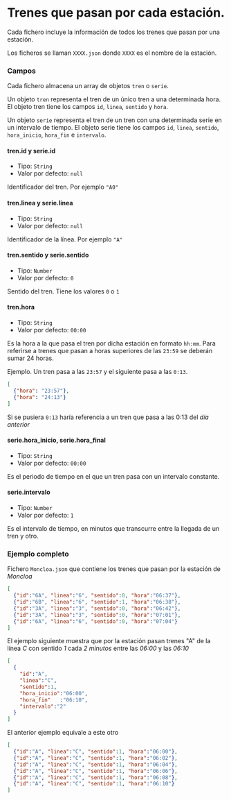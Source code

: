 # Trenes que pasan por cada estación.

Cada fichero incluye la información de todos los trenes que pasan por una estación.

Los ficheros se llaman `XXXX.json` donde `XXXX` es el nombre de la estación.

### Campos

Cada fichero almacena un array de objetos `tren` o `serie`.

Un objeto `tren` representa el tren de un único tren a una determinada hora. El objeto tren tiene los campos `id`, `linea`, `sentido` y `hora`.

Un objeto `serie` representa el tren de un tren con una determinada serie en un intervalo de tiempo. El objeto serie tiene los campos `id`, `linea`, `sentido`, `hora_inicio`, `hora_fin` e `intervalo`.


#### tren.id y serie.id

- Tipo: `String`
- Valor por defecto: `null`

Identificador del tren. Por ejemplo `"A0"`


#### tren.linea y serie.linea

- Tipo: `String`
- Valor por defecto: `null`

Identificador de la línea. Por ejemplo `"A"`


#### tren.sentido y serie.sentido

- Tipo: `Number`
- Valor por defecto: `0`

Sentido del tren. Tiene los valores `0` o `1`


#### tren.hora

- Tipo: `String`
- Valor por defecto: `00:00`

Es la hora a la que pasa el tren por dicha estación en formato `hh:mm`. Para referirse a trenes que pasan a horas superiores de las `23:59` se deberán sumar 24 horas.

Ejemplo. Un tren pasa a las `23:57` y el siguiente pasa a las `0:13`.

```JSON
[
  {"hora": "23:57"},
  {"hora": "24:13"}
]
```

Si se pusiera `0:13` haría referencia a un tren que pasa a las 0:13 del *día anterior*


#### serie.hora_inicio, serie.hora_final

- Tipo: `String`
- Valor por defecto: `00:00`

Es el periodo de tiempo en el que un tren pasa con un intervalo constante.


#### serie.intervalo

- Tipo: `Number`
- Valor por defecto: `1`

Es el intervalo de tiempo, en minutos que transcurre entre la llegada de un tren y otro.


### Ejemplo completo

Fichero `Moncloa.json` que contiene los trenes que pasan por la estación de *Moncloa*

```JSON
[
  {"id":"6A", "linea":"6", "sentido":0, "hora":"06:37"},
  {"id":"6B", "linea":"6", "sentido":1, "hora":"06:38"},
  {"id":"3A", "linea":"3", "sentido":0, "hora":"06:42"},
  {"id":"3A", "linea":"3", "sentido":0, "hora":"07:01"},
  {"id":"6A", "linea":"6", "sentido":0, "hora":"07:04"}
]
```

El ejemplo siguiente muestra que por la estación pasan trenes "A" de la línea *C* con sentido *1* cada *2 minutos* entre las *06:00* y las *06:10*

```JSON
[
  {
    "id":"A",
    "linea":"C",
    "sentido":1,
    "hora_inicio":"06:00",
    "hora_fin"   :"06:10",
    "intervalo":"2"
  }
]
```

El anterior ejemplo equivale a este otro

```JSON
[
  {"id":"A", "linea":"C", "sentido":1, "hora":"06:00"},
  {"id":"A", "linea":"C", "sentido":1, "hora":"06:02"},
  {"id":"A", "linea":"C", "sentido":1, "hora":"06:04"},
  {"id":"A", "linea":"C", "sentido":1, "hora":"06:06"},
  {"id":"A", "linea":"C", "sentido":1, "hora":"06:08"},
  {"id":"A", "linea":"C", "sentido":1, "hora":"06:10"}
]
```

